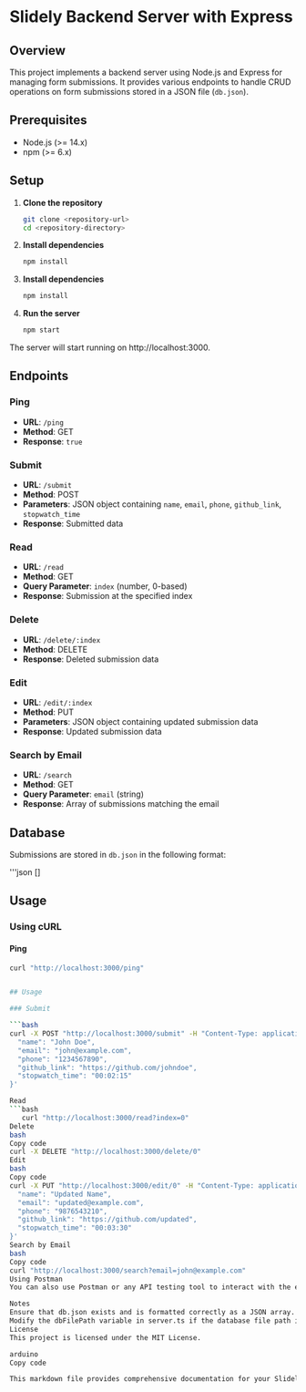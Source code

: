 # Slidely Backend Server with Express

## Overview

This project implements a backend server using Node.js and Express for managing form submissions. It provides various endpoints to handle CRUD operations on form submissions stored in a JSON file (`db.json`).

## Prerequisites

- Node.js (>= 14.x)
- npm (>= 6.x)

## Setup

1. **Clone the repository**

   ```bash
   git clone <repository-url>
   cd <repository-directory>
2. **Install dependencies**

   ```bash
   npm install
3. **Install dependencies**

   ```bash
   npm install
4. **Run the server**

   ```bash
   npm start
The server will start running on http://localhost:3000.

## Endpoints

### Ping

- **URL**: `/ping`
- **Method**: GET
- **Response**: `true`

### Submit

- **URL**: `/submit`
- **Method**: POST
- **Parameters**: JSON object containing `name`, `email`, `phone`, `github_link`, `stopwatch_time`
- **Response**: Submitted data

### Read

- **URL**: `/read`
- **Method**: GET
- **Query Parameter**: `index` (number, 0-based)
- **Response**: Submission at the specified index

### Delete

- **URL**: `/delete/:index`
- **Method**: DELETE
- **Response**: Deleted submission data

### Edit

- **URL**: `/edit/:index`
- **Method**: PUT
- **Parameters**: JSON object containing updated submission data
- **Response**: Updated submission data

### Search by Email

- **URL**: `/search`
- **Method**: GET
- **Query Parameter**: `email` (string)
- **Response**: Array of submissions matching the email

## Database

Submissions are stored in `db.json` in the following format:

'''json
   []

## Usage

### Using cURL

#### Ping

```bash
curl "http://localhost:3000/ping"


## Usage

### Submit

```bash
curl -X POST "http://localhost:3000/submit" -H "Content-Type: application/json" -d '{
  "name": "John Doe",
  "email": "john@example.com",
  "phone": "1234567890",
  "github_link": "https://github.com/johndoe",
  "stopwatch_time": "00:02:15"
}'

Read
```bash
   curl "http://localhost:3000/read?index=0"
Delete
bash
Copy code
curl -X DELETE "http://localhost:3000/delete/0"
Edit
bash
Copy code
curl -X PUT "http://localhost:3000/edit/0" -H "Content-Type: application/json" -d '{
  "name": "Updated Name",
  "email": "updated@example.com",
  "phone": "9876543210",
  "github_link": "https://github.com/updated",
  "stopwatch_time": "00:03:30"
}'
Search by Email
bash
Copy code
curl "http://localhost:3000/search?email=john@example.com"
Using Postman
You can also use Postman or any API testing tool to interact with the endpoints.

Notes
Ensure that db.json exists and is formatted correctly as a JSON array.
Modify the dbFilePath variable in server.ts if the database file path is different.
License
This project is licensed under the MIT License.

arduino
Copy code

This markdown file provides comprehensive documentation for your Slidely bac
